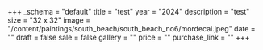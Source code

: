 +++
_schema = "default"
title = "test"
year = "2024"
description = "test"
size = "32 x 32"
image = "/content/paintings/south_beach/south_beach_no6/mordecai.jpeg"
date = ""
draft = false
sale = false
gallery = ""
price = ""
purchase_link = ""
+++
